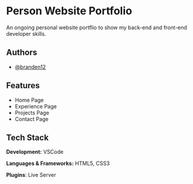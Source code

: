 # Person Website Portfolio

An ongoing personal website portflio to show my back-end and front-end developer skills.



## Authors

- [@branden12](https://github.com/branden12)


## Features

- Home Page
- Experience Page
- Projects Page
- Contact Page


## Tech Stack

**Development:** VSCode

**Languages & Frameworks:** HTML5, CSS3

**Plugins**: Live Server


